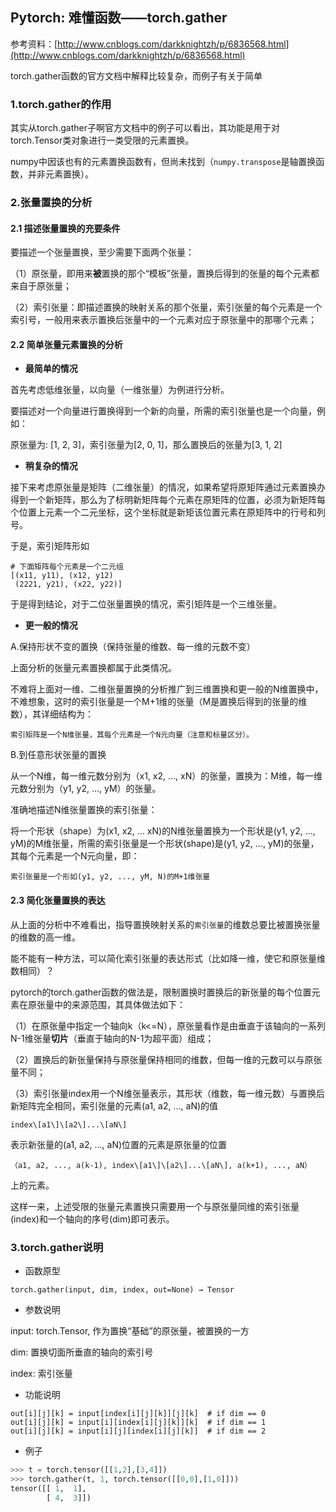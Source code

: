 ## Pytorch: 难懂函数——torch.gather

参考资料：[http://www.cnblogs.com/darkknightzh/p/6836568.html](http://www.cnblogs.com/darkknightzh/p/6836568.html)

torch.gather函数的官方文档中解释比较复杂，而例子有关于简单

### 1.torch.gather的作用

其实从torch.gather子啊官方文档中的例子可以看出，其功能是用于对torch.Tensor类对象进行一类受限的元素置换。

numpy中因该也有的元素置换函数有，但尚未找到（`numpy.transpose`是轴置换函数，并非元素置换）。

### 2.张量置换的分析

#### 2.1 描述张量置换的充要条件

要描述一个张量置换，至少需要下面两个张量：

（1）原张量，即用来**被**置换的那个“模板”张量，置换后得到的张量的每个元素都来自于原张量；

（2）索引张量：即描述置换的映射关系的那个张量，索引张量的每个元素是一个索引号，一般用来表示置换后张量中的一个元素对应于原张量中的那哪个元素；

#### 2.2 简单张量元素置换的分析

* **最简单的情况**

首先考虑低维张量，以向量（一维张量）为例进行分析。

要描述对一个向量进行置换得到一个新的向量，所需的索引张量也是一个向量，例如：

原张量为: \[1, 2, 3\]，索引张量为\[2, 0, 1\]，那么置换后的张量为\[3, 1, 2\]

* **稍复杂的情况**

接下来考虑原张量是矩阵（二维张量）的情况，如果希望将原矩阵通过元素置换办得到一个新矩阵，那么为了标明新矩阵每个元素在原矩阵的位置，必须为新矩阵每个位置上元素一个二元坐标，这个坐标就是新矩该位置元素在原矩阵中的行号和列号。

于是，索引矩阵形如

```sehll
# 下面矩阵每个元素是一个二元组
[(x11, y11), (x12, y12)
 (2221, y21), (x22, y22)]
```

于是得到结论，对于二位张量置换的情况，索引矩阵是一个三维张量。

* **更一般的情况**

A.保持形状不变的置换（保持张量的维数、每一维的元数不变）

上面分析的张量元素置换都属于此类情况。

不难将上面对一维、二维张量置换的分析推广到三维置换和更一般的N维置换中，不难想象，这时的索引张量是一个M+1维的张量（M是置换后得到的张量的维数），其详细结构为：

`索引矩阵是一个N维张量，其每个元素是一个N元向量（注意和标量区分）。`

B.到任意形状张量的置换

从一个N维，每一维元数分别为（x1, x2, ..., xN）的张量，置换为：M维，每一维元数分别为（y1, y2, ..., yM）的张量。

准确地描述N维张量置换的索引张量：

将一个形状（shape）为(x1, x2, ... xN)的N维张量置换为一个形状是(y1, y2, ..., yM)的M维张量，所需的索引张量是一个形状(shape)是(y1, y2, ..., yM)的张量，其每个元素是一个N元向量，即：

`索引张量是一个形如(y1, y2, ..., yM, N)的M+1维张量`

#### 2.3 简化张量置换的表达

从上面的分析中不难看出，指导置换映射关系的`索引张量`的维数总要比被置换张量的维数的高一维。

能不能有一种方法，可以简化索引张量的表达形式（比如降一维，使它和原张量维数相同）？

pytorch的torch.gather函数的做法是，限制置换时置换后的新张量的每个位置元素在原张量中的来源范围，其具体做法如下：

（1）在原张量中指定一个轴向k（k<=N），原张量看作是由垂直于该轴向的一系列N-1维张量**切片**（垂直于轴向的N-1为超平面）组成；

（2）置换后的新张量保持与原张量保持相同的维数，但每一维的元数可以与原张量不同；

（3）索引张量index用一个N维张量表示，其形状（维数，每一维元数）与置换后新矩阵完全相同，索引张量的元素(a1, a2, ..., aN)的值

`index\[a1\]\[a2\]...\[aN\]`

表示新张量的(a1, a2, ..., aN)位置的元素是原张量的位置

`（a1, a2, ..., a(k-1), index\[a1\]\[a2\]...\[aN\], a(k+1), ..., aN）`

上的元素。

这样一来，上述受限的张量元素置换只需要用一个与原张量同维的索引张量(index)和一个轴向的序号(dim)即可表示。

### 3.torch.gather说明

* 函数原型

`torch.gather(input, dim, index, out=None) → Tensor`

* 参数说明

input: torch.Tensor, 作为置换“基础”的原张量，被置换的一方

dim: 置换切面所垂直的轴向的索引号

index: 索引张量

* 功能说明

```
out[i][j][k] = input[index[i][j][k]][j][k]  # if dim == 0
out[i][j][k] = input[i][index[i][j][k]][k]  # if dim == 1
out[i][j][k] = input[i][j][index[i][j][k]]  # if dim == 2
```

* 例子

```python
>>> t = torch.tensor([[1,2],[3,4]])
>>> torch.gather(t, 1, torch.tensor([[0,0],[1,0]]))
tensor([[ 1,  1],
        [ 4,  3]])
```
